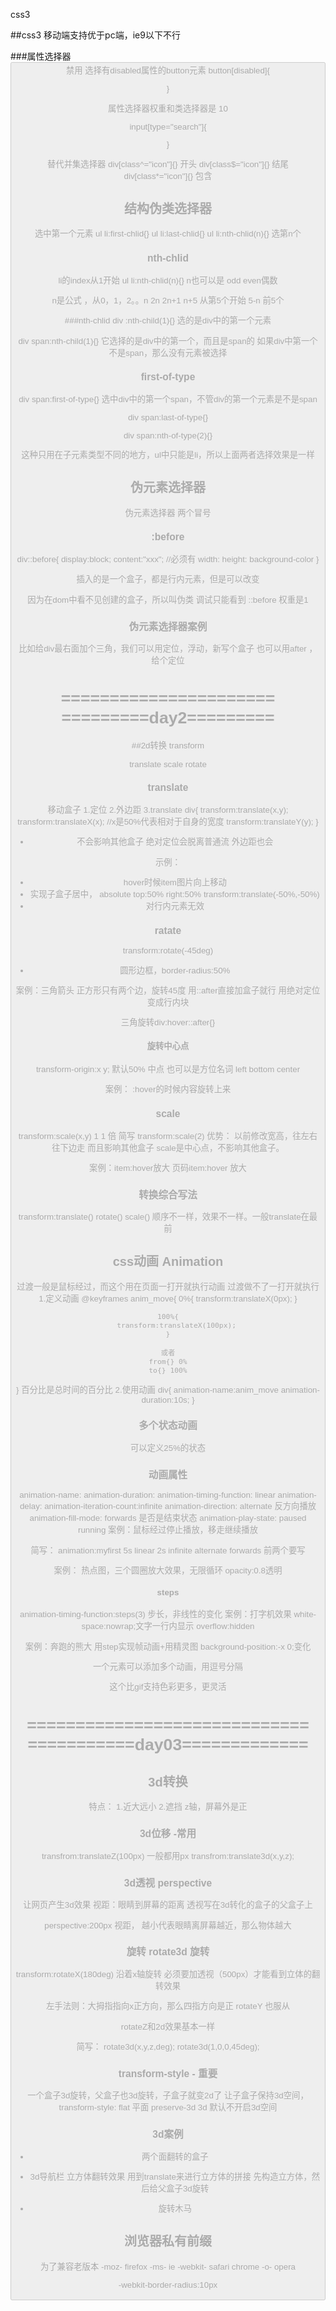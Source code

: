 css3

##css3
移动端支持优于pc端，ie9以下不行

###属性选择器
<button disabled>禁用
选择有disabled属性的button元素
button[disabled]{
	
}

属性选择器权重和类选择器是 10

input[type="search"]{
	
}

替代并集选择器
div[class^="icon"]{} 开头
div[class$="icon"]{} 结尾
div[class*="icon"]{} 包含

## 结构伪类选择器

选中第一个元素
ul li:first-chlid{}
ul li:last-chlid{}
ul li:nth-chlid(n){} 选第n个

### nth-chlid
li的index从1开始
ul li:nth-chlid(n){}
n也可以是 odd even偶数

n是公式 ，从0，1，2。。n
2n
2n+1
n+5 从第5个开始
5-n 前5个

###nth-chlid
div :nth-child(1){}
选的是div中的第一个元素

div span:nth-child(1){}
它选择的是div中的第一个，而且是span的
如果div中第一个不是span，那么没有元素被选择

### first-of-type
div span:first-of-type{}
选中div中的第一个span，不管div的第一个元素是不是span

div span:last-of-type{}

div span:nth-of-type(2){}

这种只用在子元素类型不同的地方，ul中只能是li，所以上面两者选择效果是一样

## 伪元素选择器
伪元素选择器 两个冒号

### :before 

div::before{
	display:block; 
	content:"xxx"; //必须有
	width:
	height:
	background-color
}

插入的是一个盒子，都是行内元素，但是可以改变

因为在dom中看不见创建的盒子，所以叫伪类
调试只能看到 ::before
权重是1 


### 伪元素选择器案例
比如给div最右面加个三角，我们可以用定位，浮动，新写个盒子
也可以用after ，给个定位

======================
=========day2=========
=====================
##2d转换 transform

translate
scale
rotate

### translate
移动盒子
1.定位
2.外边距
3.translate
div{
transform:translate(x,y);
transform:translateX(x);
//x是50%代表相对于自身的宽度
transform:translateY(y);
}
* 不会影响其他盒子
绝对定位会脱离普通流
外边距也会

示例：
* hover时候item图片向上移动
* 实现子盒子居中，
absolute
top:50%
right:50%
transform:translate(-50%,-50%)
* 对行内元素无效

### ratate
transform:rotate(-45deg)

* 圆形边框，border-radius:50%

案例：三角箭头
正方形只有两个边，旋转45度
用::after直接加盒子就行
用绝对定位变成行内块

三角旋转div:hover::after{}

#### 旋转中心点
transform-origin:x y;
默认50% 中点
也可以是方位名词 left bottom center

案例：
:hover的时候内容旋转上来

### scale
transform:scale(x,y)
1 1 倍
简写
transform:scale(2)
优势：
以前修改宽高，往左右往下边走
而且影响其他盒子
scale是中心点，不影响其他盒子。

案例：item:hover放大
页码item:hover 放大

### 转换综合写法
transform:translate() rotate() scale()
顺序不一样，效果不一样。一般translate在最前

## css动画 Animation
过渡一般是鼠标经过，而这个用在页面一打开就执行动画
过渡做不了一打开就执行
1.定义动画
@keyframes anim_move{
	0%{
		transform:translateX(0px);
	}

	100%{
		transform:translateX(100px);
	}

	或者
	from{} 0%
	to{} 100%

}
百分比是总时间的百分比
2.使用动画
div{
	animation-name:anim_move
	animation-duration:10s;
}

### 多个状态动画
可以定义25%的状态

### 动画属性
animation-name:
animation-duration:
animation-timing-function: linear
animation-delay:
animation-iteration-count:infinite
animation-direction: alternate 反方向播放
animation-fill-mode: forwards 是否是结束状态
animation-play-state: paused running
案例：鼠标经过停止播放，移走继续播放

简写：
animation:myfirst 5s linear 2s infinite alternate forwards
前两个要写

案例：
热点图，三个圆圈放大效果，无限循环
opacity:0.8透明

#### steps
animation-timing-function:steps(3)
步长，非线性的变化
案例：打字机效果
white-space:nowrap;文字一行内显示
overflow:hidden

案例：奔跑的熊大
用step实现帧动画+用精灵图
background-position:-x 0;变化

一个元素可以添加多个动画，用逗号分隔

这个比gif支持色彩更多，更灵活

=============================
===========day03=============
=============================
## 3d转换
特点：
1.近大远小
2.遮挡
z轴，屏幕外是正

### 3d位移 -常用
transfrom:translateZ(100px)
一般都用px
transfrom:translate3d(x,y,z);

### 3d透视 perspective
让网页产生3d效果
视距：眼睛到屏幕的距离
透视写在3d转化的盒子的父盒子上

perspective:200px 视距，
越小代表眼睛离屏幕越近，那么物体越大

### 旋转 rotate3d 旋转

transform:rotateX(180deg)
沿着x轴旋转
必须要加透视（500px）才能看到立体的翻转效果

左手法则：大拇指指向x正方向，那么四指方向是正
rotateY 也服从

rotateZ和2d效果基本一样

简写：
rotate3d(x,y,z,deg);
rotate3d(1,0,0,45deg);

### transform-style - 重要
一个盒子3d旋转，父盒子也3d旋转，子盒子就变2d了
让子盒子保持3d空间，
transform-style:
flat 平面
preserve-3d 3d
默认不开启3d空间

### 3d案例
* 两个面翻转的盒子

* 3d导航栏
立方体翻转效果
用到translate来进行立方体的拼接
先构造立方体，然后给父盒子3d旋转
* 旋转木马

## 浏览器私有前缀
为了兼容老版本
-moz- firefox
-ms- ie
-webkit-  safari chrome
-o- opera

-webkit-border-radius:10px


















